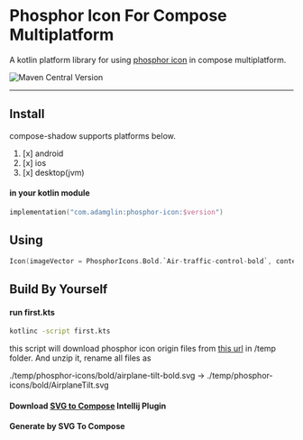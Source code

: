 # Phosphor Icon For Compose Multiplatform

A kotlin platform library for using [phosphor icon](https://phosphoricons.com/) in compose multiplatform.

![Maven Central Version](https://img.shields.io/maven-central/v/com.adamglin/phosphor-icon)

---

## Install

compose-shadow supports platforms below.

1. [x] android
2. [x] ios
3. [x] desktop(jvm)

#### in your kotlin  module

```kotlin
implementation("com.adamglin:phosphor-icon:$version")
```

## Using

```kotlin
Icon(imageVector = PhosphorIcons.Bold.`Air-traffic-control-bold`, contentDescription = null)
```

## Build By Yourself

#### run first.kts

   ```bash
   kotlinc -script first.kts
   ```

this script will download phosphor icon origin files
from [this url](https://phosphoricons.com/assets/phosphor-icons.zip) in /temp folder.
And unzip it, rename all files as

./temp/phosphor-icons/bold/airplane-tilt-bold.svg -> ./temp/phosphor-icons/bold/AirplaneTilt.svg

#### Download [SVG to Compose](https://plugins.jetbrains.com/plugin/index?xmlId=by.overpass.svg-to-compose-intellij&utm_source=product&utm_medium=link&utm_campaign=IC&utm_content=2024.2) Intellij Plugin

#### Generate by SVG To Compose